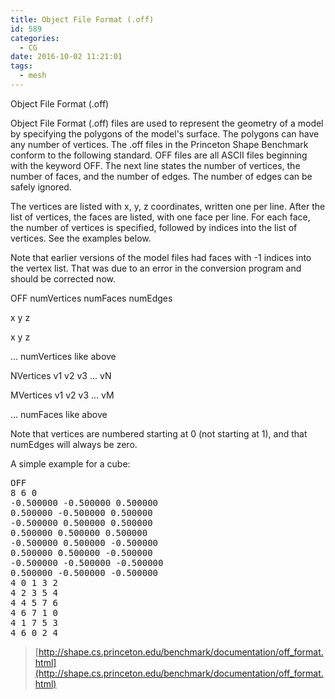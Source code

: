 ```yaml
---
title: Object File Format (.off)
id: 589
categories:
  - CG
date: 2016-10-02 11:21:01
tags:
  - mesh
---
```


Object File Format (.off)

Object File Format (.off) files are used to represent the geometry of a model by specifying the polygons of the model's surface. The polygons can have any number of vertices. The .off files in the Princeton Shape Benchmark conform to the following standard. OFF files are all ASCII files beginning with the keyword OFF. The next line states the number of vertices, the number of faces, and the number of edges. The number of edges can be safely ignored.

The vertices are listed with x, y, z coordinates, written one per line. After the list of vertices, the faces are listed, with one face per line. For each face, the number of vertices is specified, followed by indices into the list of vertices. See the examples below.

Note that earlier versions of the model files had faces with -1 indices into the vertex list. That was due to an error in the conversion program and should be corrected now.

OFF numVertices numFaces numEdges

x y z

x y z

... numVertices like above

NVertices v1 v2 v3 ... vN

MVertices v1 v2 v3 ... vM

... numFaces like above

Note that vertices are numbered starting at 0 (not starting at 1), and that numEdges will always be zero.

A simple example for a cube:

<pre>OFF  
8 6 0  
-0.500000 -0.500000 0.500000  
0.500000 -0.500000 0.500000  
-0.500000 0.500000 0.500000  
0.500000 0.500000 0.500000  
-0.500000 0.500000 -0.500000  
0.500000 0.500000 -0.500000  
-0.500000 -0.500000 -0.500000  
0.500000 -0.500000 -0.500000  
4 0 1 3 2  
4 2 3 5 4  
4 4 5 7 6  
4 6 7 1 0
4 1 7 5 3
4 6 0 2 4
</pre>

> [http://shape.cs.princeton.edu/benchmark/documentation/off_format.html](http://shape.cs.princeton.edu/benchmark/documentation/off_format.html)